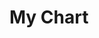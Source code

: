 # My Chart

<canvas id="myChart"></canvas>
<script src="https://cdn.jsdelivr.net/npm/chart.js@2.9.3/dist/Chart.min.js"></script>
<script>
  // Parse the CSV file and create the data for the chart
  var data = [];
  var labels = [];
  var csv = "https://raw.githubusercontent.com/vpereira01/electricalgridptqos/master/data/records/records.csv";
  Papa.parse(csv, {
    header: true,
    download: true,
    complete: function(results) {
      data = results.data.map(function(d) { return d[".fields.municipality"] });
      labels = results.data.map(function(d) { return d[".record_timestamp"] });
    }
  });

  // Create the chart using the Chart.js library
  var ctx = document.getElementById('myChart').getContext('2d');
  var chart = new Chart(ctx, {
    type: 'line',
    data: {
      labels: labels,
      datasets: [{
        label: "[CHART_LABEL]",
        data: data
      }]
    },
    options: {
      responsive: true,
      maintainAspectRatio: false
    }
  });
</script>
